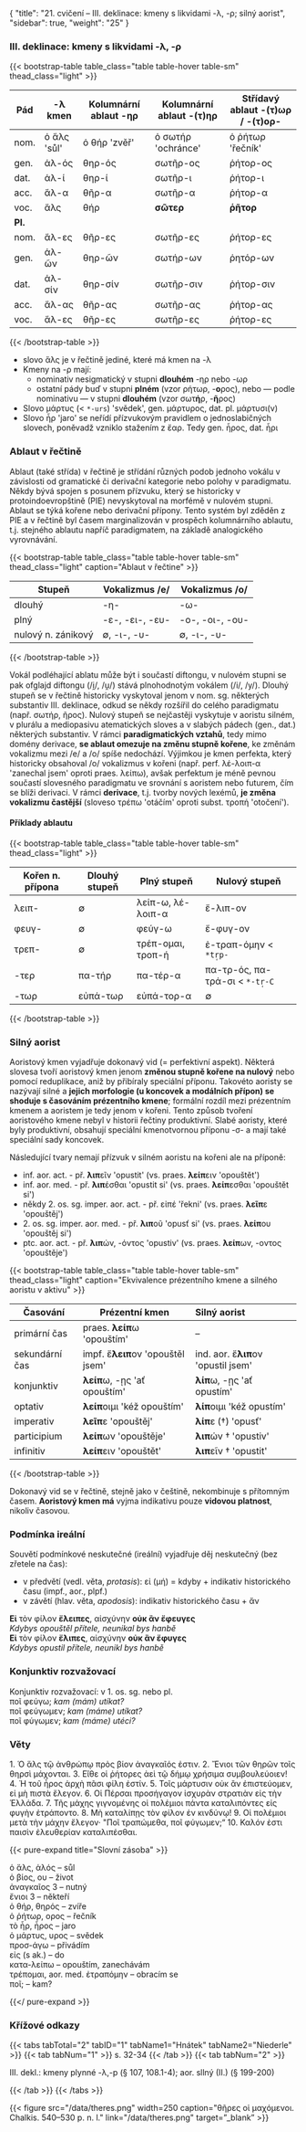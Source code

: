 {
"title": "21. cvičení – III. deklinace: kmeny s likvidami -λ, -ρ; silný aorist",
    "sidebar": true,
    "weight": "25"
}

### III. deklinace: kmeny s likvidami -λ, -ρ

{{< bootstrap-table table_class="table table-hover table-sm" thead_class="light" >}}

| Pád     | -λ kmen     | Kolumnární ablaut -ηρ | Kolumnární ablaut -(τ)ηρ | Střídavý ablaut -(τ)ωρ / -(τ)ορ- |
| ------- | ----------- | --------------------- | ------------------------ | -------------------------------- |
| nom.    | ὁ ἅλς 'sůl' | ὁ θήρ 'zvěř'          | ὁ σωτήρ 'ochránce'       | ὁ ῥήτωρ 'řečník'                 |
| gen.    | ἁλ-ός       | θηρ-ός                | σωτῆρ-ος                 | ῥήτορ-ος                         |
| dat.    | ἁλ-ί        | θηρ-ί                 | σωτῆρ-ι                  | ῥήτορ-ι                          |
| acc.    | ἅλ-α        | θῆρ-α                 | σωτῆρ-α                  | ῥήτορ-α                          |
| voc.    | ἅλς         | θήρ                   | **σῶτερ**                | **ῥῆτορ**                        |
| **Pl.** |             |                       |                          |                                  |
| nom.    | ἅλ-ες       | θῆρ-ες                | σωτῆρ-ες                 | ῥήτορ-ες                         |
| gen.    | ἁλ-ῶν       | θηρ-ῶν                | σωτήρ-ων                 | ῥητόρ-ων                         |
| dat.    | ἁλ-σίν      | θηρ-σίν               | σωτῆρ-σιν                | ῥήτορ-σιν                        |
| acc.    | ἅλ-ας       | θῆρ-ας                | σωτῆρ-ας                 | ῥήτορ-ας                         |
| voc.    | ἅλ-ες       | θῆρ-ες                | σωτῆρ-ες                 | ῥήτορ-ες                         |

{{< /bootstrap-table >}}

- slovo ἅλς je v řečtině jediné, které má kmen na -λ
- Kmeny na -ρ mají: 
  - nominativ nesigmatický v stupni **dlouhém** -ηρ nebo -ωρ
  - ostatní pády buď v stupni **plném** (vzor ρήτωρ, -**ο**ρος), nebo — podle nominativu — v stupni **dlouhém** (vzor σωτ**ή**ρ, -**ῆ**ρος)
- Slovo μάρτυς (< `*-urs`) 'svědek', gen. μάρτυρος, dat. pl. μάρτυσι(ν)
- Slovo ἦρ 'jaro' se neřídí přízvukovým pravidlem o jednoslabičných slovech, poněvadž vzniklo stažením z ἔαρ. Tedy gen. ἦρος, dat. ἦρι

### Ablaut v řečtině

Ablaut (také střída) v řečtině je střídání různých podob jednoho vokálu v závislosti od gramatické či derivační kategorie nebo polohy v paradigmatu. Někdy bývá spojen s posunem přízvuku, který se historicky v protoindoevropštině (PIE) nevyskytoval na morfémě v nulovém stupni. Ablaut se týká kořene nebo derivační přípony. Tento systém byl zděděn z PIE  a v řečtině byl časem marginalizován v prospěch kolumnárního ablautu, t.j. stejného ablautu napříč paradigmatem, na základě analogického vyrovnávání.  

{{< bootstrap-table table_class="table table-hover table-sm" thead_class="light" caption="Ablaut v řečtine" >}}

| Stupeň             | Vokalizmus /e/  | Vokalizmus /o/  |
| ------------------ | --------------- | --------------- |
| dlouhý             | -η-             | -ω-             |
| plný               | -ε-, -ει-, -ευ- | -ο-, -οι-, -ου- |
| nulový n. zánikový | ∅, -ι-, -υ-     | ∅, -ι-, -υ-     |

{{< /bootstrap-table >}}

Vokál podléhající ablatu může být i součastí diftongu, v nulovém stupni se pak ofglajd diftongu (/i̯/, /u̯/) stává plnohodnotým vokálem (/i/, /y/). Dlouhý stupeň se v řečtině historicky vyskytoval jenom v nom. sg. některých substantiv III. deklinace, odkud se někdy rozšířil do celého paradigmatu (např. σωτήρ, ῆρος). Nulový stupeň se nejčastěji vyskytuje v aoristu silném, v plurálu a mediopasivu atematických sloves a v slabých pádech (gen., dat.) některých substantiv. V rámci **paradigmatických vztahů**, tedy mimo domény derivace, **se ablaut omezuje na změnu stupně kořene**, ke změnám vokalizmu mezi /e/ a /o/ spíše nedochází. Výjimkou je kmen perfekta, který historicky obsahoval /o/ vokalizmus v kořeni (např. perf. λέ-λοιπ-α 'zanechal jsem' oproti praes. λείπω), avšak perfektum je méně pevnou součastí slovesného paradigmatu ve srovnání s aoristem nebo futurem, čím se blíži derivaci. V rámci **derivace**, t.j. tvorby nových lexémů, **je změna vokalizmu častější** (sloveso τρέπω 'otáčím' oproti subst. τροπή 'otočení').  

#### Příklady ablautu

{{< bootstrap-table table_class="table table-hover table-sm" thead_class="light" >}}

| Kořen n. přípona | Dlouhý stupeň | Plný stupeň       | Nulový stupeň                   |
| ---------------- | ------------- | ----------------- | ------------------------------- |
| λειπ-            | ∅             | λείπ-ω, λέ-λοιπ-α | ἔ-λιπ-ον                        |
| φευγ-            | ∅             | φεύγ-ω            | ἔ-φυγ-ον                        |
| τρεπ-            | ∅             | τρέπ-ομαι, τροπ-ή | ἐ-τραπ-όμην < `*tr̩p-`          |
| -τερ             | πα-τήρ        | πα-τέρ-α          | πα-τρ-ός, πα-τρά-σι < `*-tr̩-C` |
| -τωρ             | εὐπά-τωρ      | εὐπά-τορ-α        | ∅                               |

{{< /bootstrap-table >}}

### Silný aorist

Aoristový kmen vyjadřuje dokonavý vid (= perfektivní aspekt). Některá slovesa tvoří aoristový kmen jenom **změnou stupně kořene na nulový** nebo pomocí reduplikace, aniž by přibíraly speciální příponu. Takovéto aoristy se nazývají silné a **jejich morfologie (u koncovek a modálních přípon) se shoduje s časováním prézentního kmene**; formální rozdíl mezi prézentním kmenem a aoristem je tedy jenom v kořeni. Tento způsob tvoření aoristového kmene nebyl v historii řečtiny produktivní. Slabé aoristy, které byly produktivní, obsahují speciální kmenotvornou příponu -σ- a mají také speciální sady koncovek.  

Následující tvary nemají přízvuk v silném aoristu na kořeni ale na příponě:

- inf. aor. act. - př. **λιπ**εῖν 'opustit' (vs. praes. **λείπ**ειν 'opouštět')
- inf. aor. med. - př. **λιπ**έσθαι 'opustit si' (vs. praes. **λείπ**εσθαι 'opouštět si')
- někdy 2\. os. sg. imper. aor. act. - př. εἰπέ 'řekni' (vs. praes. **λεῖπ**ε 'opouštěj')
- 2\. os. sg. imper. aor. med. - př. **λιπ**οῦ 'opusť si' (vs. praes. **λείπ**ου 'opouštěj si')
- ptc. aor. act. - př. **λιπ**ών, -όντος 'opustiv' (vs. praes. **λείπ**ων, -οντος 'opouštěje')

{{< bootstrap-table table_class="table table-hover table-sm" thead_class="light" caption="Ekvivalence prézentního kmene a silného aoristu v aktivu" >}}

| Časování       | Prézentní kmen                    | Silný aorist                        |
| -------------- | --------------------------------- |:----------------------------------- |
| primární čas   | praes. **λείπ**ω 'opouštím'       | –                                   |
| sekundární čas | impf. ἔ**λειπ**ον 'opouštěl jsem' | ind. aor. ἔ**λιπ**ον 'opustil jsem' |
| konjunktiv     | **λείπ**ω, -ῃς 'ať opouštím'      | **λίπ**ω, -ῃς 'ať opustím'          |
| optativ        | **λείπ**οιμι 'kéž opouštím'       | **λίπ**οιμι 'kéž opustím'           |
| imperativ      | **λεῖπ**ε 'opouštěj'              | **λίπ**ε (†) 'opusť'                |
| participium    | **λείπ**ων 'opouštěje'            | **λιπ**ών † 'opustiv'               |
| infinitiv      | **λείπ**ειν 'opouštět'            | **λιπ**εῖν † 'opustit'              |

{{< /bootstrap-table >}}

Dokonavý vid se v řečtině, stejně jako v češtině, nekombinuje s přítomným časem. **Aoristový kmen má** vyjma indikativu pouze **vidovou platnost**, nikoliv časovou. 

### Podmínka ireální

Souvětí podmínkové neskutečné (ireální) vyjadřuje děj neskutečný
(bez zřetele na čas):

- v předvětí (vedl. věta, *protasis*): εἰ (μή) = kdyby + indikativ historického času (impf., aor., plpf.)
- v závětí (hlav. věta, *apodosis*): indikativ historického času + ἄν

**Εἰ** τὸν φίλον **ἔλειπες**, αἰσχύνην **οὐκ ἂν ἔφευγες**  
*Kdybys opouštěl přítele, neunikal bys hanbě*   
**Εἰ** τὸν φίλον **ἔλιπες**, αἰσχύνην **οὐκ ἂν ἔφυγες**  
*Kdybys opustil přítele, neunikl bys hanbě*

### Konjunktiv rozvažovací

Konjunktiv rozvažovací: v 1. os. sg. nebo pl.  
ποῖ φεύγω; *kam (mám) utíkat?*  
ποῖ φεύγωμεν; *kam (máme) utíkat?*  
ποῖ φύγωμεν; *kam (máme) utéci?*   

### Věty

1\. Ὁ ἅλς τῷ ἀνθρώπῳ πρὸς βίον ἀναγκαῖός ἐστιν. 2. Ἔνιοι τῶν θηρῶν τοῖς θηρσὶ μάχονται. 3. Εἴθε οἱ ῥήτορες ἀεὶ τῷ δήμῳ χρήσιμα συμβουλεύοιεν! 4. Ἡ τοῦ ἦρος ἀρχὴ πᾶσι φίλη ἐστίν. 5. Τοῖς μάρτυσιν οὐκ ἂν ἐπιστεύομεν, εἰ μὴ πιστὰ ἔλεγον. 6. Οἱ Πέρσαι προσήγαγον ἰσχυρὰν στρατιὰν εἰς τὴν Ἑλλάδα. 7. Τῆς μάχης γιγνομένης οἱ πολέμιοι πάντα καταλιπόντες εἰς φυγὴν ἐτράποντο. 8. Μὴ καταλίπῃς τὸν φίλον ἐν κινδύνῳ! 9. Οἱ πολέμιοι μετὰ τὴν μάχην ἔλεγον· "Ποῖ τραπώμεθα, ποῖ φύγωμεν;“ 10. Καλόν ἐστι παισὶν ἐλευθερίαν καταλιπέσθαι.

{{< pure-expand title="Slovní zásoba" >}}      

ὁ ἅλς, ἁλός – sůl  
ὁ βίος, ου – život  
ἀναγκαῖος 3 – nutný  
ἔνιοι 3 – někteří  
ὁ θήρ, θηρός – zvíře  
ὁ ῥήτωρ, ορος – řečník  
τὸ ἦρ, ἦρος – jaro  
ὁ μάρτυς, υρος – svědek   
προσ-άγω – přivádím  
εἰς (s ak.) – do  
κατα-λείπω – opouštím, zanechávám  
τρέπομαι, aor. med. ἐτραπόμην – obracím se  
ποῖ; – kam?

{{</ pure-expand >}}

### Křížové odkazy

{{< tabs tabTotal="2" tabID="1" tabName1="Hnátek" tabName2="Niederle" >}}
{{< tab tabNum="1" >}}
s. 32-34
{{< /tab >}}
{{< tab tabNum="2" >}}

III. dekl.: kmeny plynné -λ,-p (§ 107, 108.1-4); aor. sllný (II.) (§ 199-200) 

{{< /tab >}}
{{< /tabs >}}

{{< figure src="/data/theres.png" width=250 caption="θῆρες οἱ μαχόμενοι. Chalkis. 540–530 p. n. l." link="/data/theres.png" target=”_blank” >}}
